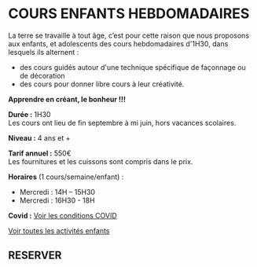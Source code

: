 # COURS ENFANTS HEBDOMADAIRES  

La terre se travaille à tout âge, c’est pour cette raison que nous proposons aux enfants, et adolescents des cours hebdomadaires d'1H30, dans lesquels ils alternent :
- des cours guidés autour d'une technique spécifique de façonnage ou de décoration
- des cours pour donner libre cours à leur créativité.

**Apprendre en créant, le bonheur !!!**

**Durée :** 1H30  
Les cours ont lieu de fin septembre à mi juin, hors vacances scolaires.

**Niveau :** 4 ans et +  

**Tarif annuel :** 550€  
Les fournitures et les cuissons sont compris dans le prix.  

**Horaires** (1 cours/semaine/enfant) :  
- Mercredi : 14H – 15H30  
- Mercredi : 16H30 - 18H    


**Covid :** [Voir les conditions COVID](covid)

[Voir toutes les activités enfants](activites_enfants)  


## RESERVER  



